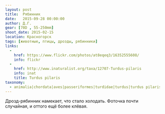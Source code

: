 ```yaml
---
layout: post
title:  Рябинник
date:   2015-09-28 00:00:00
author: Д.Г.
gear: [70D , 55-250mm]
shoot_date: 2015-02-15
location: Красногорск
tags: [животные, птицы, дрозды, рябинники]
links:
  -
    href: https://www.flickr.com/photos/at8eqeq3/16352555608/
    info: flickr
  -
    href: http://www.inaturalist.org/taxa/12707-Turdus-pilaris
    info: inat
    title: Turdus pilaris
taxonomy:
  - animalia|chordata|aves|passeriformes|turdidae|turdus|turdus pilaris
---
```


Дрозд-рябинник намекает, что стало холодать. Фоточка почти случайная, и оттого ещё более клёвая.
